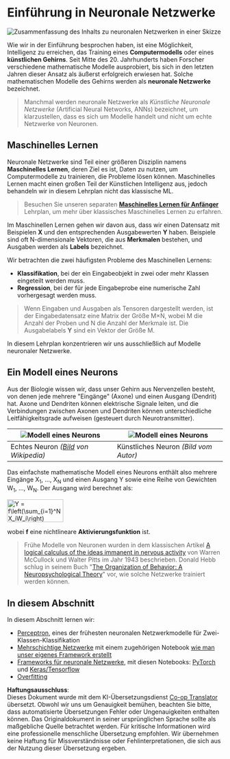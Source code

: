 <!--
CO_OP_TRANSLATOR_METADATA:
{
  "original_hash": "1c6b8c7c1778a35fc1139b7f2aecb7b3",
  "translation_date": "2025-08-24T09:39:36+00:00",
  "source_file": "lessons/3-NeuralNetworks/README.md",
  "language_code": "de"
}
-->
# Einführung in Neuronale Netzwerke

![Zusammenfassung des Inhalts zu neuronalen Netzwerken in einer Skizze](../../../../lessons/sketchnotes/ai-neuralnetworks.png)

Wie wir in der Einführung besprochen haben, ist eine Möglichkeit, Intelligenz zu erreichen, das Training eines **Computermodells** oder eines **künstlichen Gehirns**. Seit Mitte des 20. Jahrhunderts haben Forscher verschiedene mathematische Modelle ausprobiert, bis sich in den letzten Jahren dieser Ansatz als äußerst erfolgreich erwiesen hat. Solche mathematischen Modelle des Gehirns werden als **neuronale Netzwerke** bezeichnet.

> Manchmal werden neuronale Netzwerke als *Künstliche Neuronale Netzwerke* (Artificial Neural Networks, ANNs) bezeichnet, um klarzustellen, dass es sich um Modelle handelt und nicht um echte Netzwerke von Neuronen.

## Maschinelles Lernen

Neuronale Netzwerke sind Teil einer größeren Disziplin namens **Maschinelles Lernen**, deren Ziel es ist, Daten zu nutzen, um Computermodelle zu trainieren, die Probleme lösen können. Maschinelles Lernen macht einen großen Teil der Künstlichen Intelligenz aus, jedoch behandeln wir in diesem Lehrplan nicht das klassische ML.

> Besuchen Sie unseren separaten **[Maschinelles Lernen für Anfänger](http://github.com/microsoft/ml-for-beginners)** Lehrplan, um mehr über klassisches Maschinelles Lernen zu erfahren.

Im Maschinellen Lernen gehen wir davon aus, dass wir einen Datensatz mit Beispielen **X** und den entsprechenden Ausgabewerten **Y** haben. Beispiele sind oft N-dimensionale Vektoren, die aus **Merkmalen** bestehen, und Ausgaben werden als **Labels** bezeichnet.

Wir betrachten die zwei häufigsten Probleme des Maschinellen Lernens:

* **Klassifikation**, bei der ein Eingabeobjekt in zwei oder mehr Klassen eingeteilt werden muss.
* **Regression**, bei der für jede Eingabeprobe eine numerische Zahl vorhergesagt werden muss.

> Wenn Eingaben und Ausgaben als Tensoren dargestellt werden, ist der Eingabedatensatz eine Matrix der Größe M×N, wobei M die Anzahl der Proben und N die Anzahl der Merkmale ist. Die Ausgabelabels **Y** sind ein Vektor der Größe M.

In diesem Lehrplan konzentrieren wir uns ausschließlich auf Modelle neuronaler Netzwerke.

## Ein Modell eines Neurons

Aus der Biologie wissen wir, dass unser Gehirn aus Nervenzellen besteht, von denen jede mehrere "Eingänge" (Axone) und einen Ausgang (Dendrit) hat. Axone und Dendriten können elektrische Signale leiten, und die Verbindungen zwischen Axonen und Dendriten können unterschiedliche Leitfähigkeitsgrade aufweisen (gesteuert durch Neurotransmitter).

![Modell eines Neurons](../../../../lessons/3-NeuralNetworks/images/synapse-wikipedia.jpg) | ![Modell eines Neurons](../../../../lessons/3-NeuralNetworks/images/artneuron.png)
----|----
Echtes Neuron *([Bild](https://en.wikipedia.org/wiki/Synapse#/media/File:SynapseSchematic_lines.svg) von Wikipedia)* | Künstliches Neuron *(Bild vom Autor)*

Das einfachste mathematische Modell eines Neurons enthält also mehrere Eingänge X<sub>1</sub>, ..., X<sub>N</sub> und einen Ausgang Y sowie eine Reihe von Gewichten W<sub>1</sub>, ..., W<sub>N</sub>. Der Ausgang wird berechnet als:

<img src="images/netout.png" alt="Y = f\left(\sum_{i=1}^N X_iW_i\right)" width="131" height="53" align="center"/>

wobei **f** eine nichtlineare **Aktivierungsfunktion** ist.

> Frühe Modelle von Neuronen wurden in dem klassischen Artikel [A logical calculus of the ideas immanent in nervous activity](https://www.cs.cmu.edu/~./epxing/Class/10715/reading/McCulloch.and.Pitts.pdf) von Warren McCullock und Walter Pitts im Jahr 1943 beschrieben. Donald Hebb schlug in seinem Buch "[The Organization of Behavior: A Neuropsychological Theory](https://books.google.com/books?id=VNetYrB8EBoC)" vor, wie solche Netzwerke trainiert werden können.

## In diesem Abschnitt

In diesem Abschnitt lernen wir:
* [Perceptron](03-Perceptron/README.md), eines der frühesten neuronalen Netzwerkmodelle für Zwei-Klassen-Klassifikation
* [Mehrschichtige Netzwerke](04-OwnFramework/README.md) mit einem zugehörigen Notebook [wie man unser eigenes Framework erstellt](../../../../lessons/3-NeuralNetworks/04-OwnFramework/OwnFramework.ipynb)
* [Frameworks für neuronale Netzwerke](05-Frameworks/README.md), mit diesen Notebooks: [PyTorch](../../../../lessons/3-NeuralNetworks/05-Frameworks/IntroPyTorch.ipynb) und [Keras/Tensorflow](../../../../lessons/3-NeuralNetworks/05-Frameworks/IntroKerasTF.ipynb)
* [Overfitting](../../../../lessons/3-NeuralNetworks/05-Frameworks)

**Haftungsausschluss**:  
Dieses Dokument wurde mit dem KI-Übersetzungsdienst [Co-op Translator](https://github.com/Azure/co-op-translator) übersetzt. Obwohl wir uns um Genauigkeit bemühen, beachten Sie bitte, dass automatisierte Übersetzungen Fehler oder Ungenauigkeiten enthalten können. Das Originaldokument in seiner ursprünglichen Sprache sollte als maßgebliche Quelle betrachtet werden. Für kritische Informationen wird eine professionelle menschliche Übersetzung empfohlen. Wir übernehmen keine Haftung für Missverständnisse oder Fehlinterpretationen, die sich aus der Nutzung dieser Übersetzung ergeben.